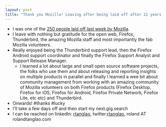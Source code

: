 ```yaml
---
layout: post
title: "Thank you Mozilla! Leaving after being laid off after 11 years #mozillalifeboat"
---
```

*   I was one of the [250 people laid off last week by Mozilla](https://blog.mozilla.org/blog/2020/08/11/changing-world-changing-mozilla/).
*   I leave with nothing but gratitude for the open web, Firefox, Thunderbird, the amazing Mozilla staff and most importantly the fab Mozilla volunteers.
*   Really enjoyed being the Thunderbird support lead, then the Firefox Android support coordinator and finally the Firefox Support Analyst and Support Release Manager.
    *    I learned a lot about large and small open source software projects, the folks who use them and about releasing  and reporting insights on multiple products in parallel and finally I learned a wee bit about community management from working with an amazing community of Mozilla volunteers on both Firefox  products (Firefox Desktop, Firefox for iOS, Firefox for Android, Firefox Private Network, Firefox Lite, etc etc) and Thunderbird.
*   Onwards! #thanks #lucky 
*   I'll take a few days off and then start my next.gig.search
*   I can be reached on linkedIn: [rtanglao](https://www.linkedin.com/in/rtanglao/), twitter:[rtanglao](https://twitter.com/rtanglao/), roland AT rolandtanglao.com

